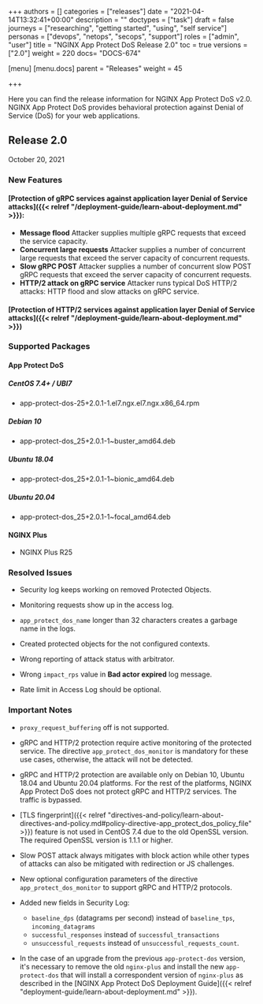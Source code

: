 +++
authors = []
categories = ["releases"]
date = "2021-04-14T13:32:41+00:00"
description = ""
doctypes = ["task"]
draft = false
journeys = ["researching", "getting started", "using", "self service"]
personas = ["devops", "netops", "secops", "support"]
roles = ["admin", "user"]
title = "NGINX App Protect DoS Release 2.0"
toc = true
versions = ["2.0"]
weight = 220
docs= "DOCS-674"

[menu]
  [menu.docs]
    parent = "Releases"
    weight = 45

+++

Here you can find the release information for NGINX App Protect DoS v2.0. NGINX App Protect DoS provides behavioral protection against Denial of Service (DoS) for your web applications. 

## Release 2.0

October 20, 2021

### New Features

#### [Protection of gRPC services against application layer Denial of Service attacks]({{< relref "/deployment-guide/learn-about-deployment.md" >}}):

- **Message flood**
  Attacker supplies multiple gRPC requests that exceed the service capacity.
- **Concurrent large requests**
  Attacker supplies a number of concurrent large requests that exceed the server capacity of concurrent requests.
- **Slow gRPC POST**
  Attacker supplies a number of concurrent slow POST gRPC requests that exceed the server capacity of concurrent requests.
- **HTTP/2 attack on gRPC service**
  Attacker runs typical DoS HTTP/2 attacks: HTTP flood and slow attacks on gRPC service.

#### [Protection of HTTP/2 services against application layer Denial of Service attacks]({{< relref "/deployment-guide/learn-about-deployment.md" >}})

### Supported Packages

#### App Protect DoS

##### CentOS 7.4+ / UBI7
- app-protect-dos-25+2.0.1-1.el7.ngx.el7.ngx.x86_64.rpm

##### Debian 10
- app-protect-dos_25+2.0.1-1~buster_amd64.deb

##### Ubuntu 18.04
- app-protect-dos_25+2.0.1-1~bionic_amd64.deb

##### Ubuntu 20.04
- app-protect-dos_25+2.0.1-1~focal_amd64.deb

#### NGINX Plus
- NGINX Plus R25

### Resolved Issues

- Security log keeps working on removed Protected Objects.

- Monitoring requests show up in the access log.

- `app_protect_dos_name` longer than 32 characters creates a garbage name in the logs.

- Created protected objects for the not configured contexts.

- Wrong reporting of attack status with arbitrator.

- Wrong `impact_rps` value in **Bad actor expired** log message.

- Rate limit in Access Log should be optional.

### Important Notes

- `proxy_request_buffering` off is not supported.

- gRPC and HTTP/2 protection require active monitoring of the protected service. The directive `app_protect_dos_monitor` is mandatory for these use cases, otherwise, the attack will not be detected.

- gRPC and HTTP/2 protection are available only on Debian 10, Ubuntu 18.04 and Ubuntu 20.04 platforms. For the rest of the platforms, NGINX App Protect DoS does not protect gRPC and HTTP/2 services. The traffic is bypassed.

- [TLS fingerprint]({{< relref "directives-and-policy/learn-about-directives-and-policy.md#policy-directive-app_protect_dos_policy_file" >}}) feature is not used in CentOS 7.4 due to the old OpenSSL version. The required OpenSSL version is 1.1.1 or higher.

- Slow POST attack always mitigates with block action while other types of attacks can also be mitigated with redirection or JS challenges.

- New optional configuration parameters of the directive `app_protect_dos_monitor` to support gRPC and HTTP/2 protocols.
- Added new fields in Security Log:

    - `baseline_dps` (datagrams per second) instead of `baseline_tps`, `incoming_datagrams` <br>
    - `successful_responses` instead of `successful_transactions` <br>
    - `unsuccessful_requests` instead of `unsuccessful_requests_count`.

- In the case of an upgrade from the previous `app-protect-dos` version, it's necessary to remove the old `nginx-plus` and install the new `app-protect-dos` that will install a correspondent version of `nginx-plus` as described in the [NGINX App Protect DoS Deployment Guide]({{< relref "deployment-guide/learn-about-deployment.md" >}}).
